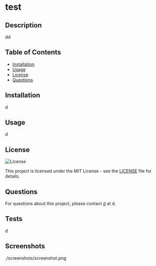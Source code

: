 # test

## Description
dd

## Table of Contents
- [Installation](#installation)
- [Usage](#usage)
- [License](#license)
- [Questions](#questions)

## Installation
d

## Usage
d

## License
![License](https://img.shields.io/badge/License-MIT-brightgreen)

This project is licensed under the MIT License - see the [LICENSE](LICENSE) file for details.

## Questions
For questions about this project, please contact [d](https://github.com/d) at d.

## Tests
d

## Screenshots
./screenshots/screenshot.png